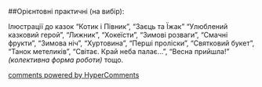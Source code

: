 <div id="hypercomments_widget" class="js-hypercomments-widget invisible"></div>

##Орієнтовні практичні (на вибір):

Ілюстрації до казок “Котик і Півник”, “Заєць та Їжак” “Улюблений казковий герой”, “Лижник”, “Хокеїсти”, “Зимові розваги”, “Смачні фрукти”, “Зимова ніч”, “Хуртовина”, “Перші проліски”, “Святковий букет”, “Танок метеликів”, “Cвітає. Край неба палає…”, “Весна прийшла!” *(колективна форма роботи)* тощо.

<div class="js-hypercomments-container">
    <a href="http://hypercomments.com" class="hc-link" title="comments widget">comments powered by HyperComments</a>
</div>